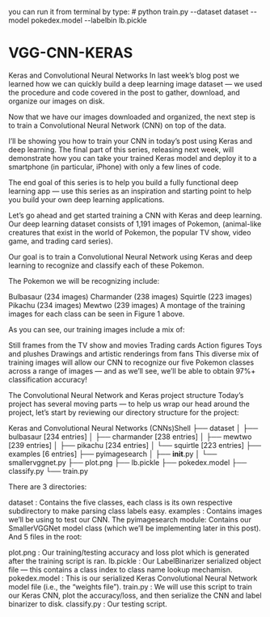 you can run it from terminal by type: # python train.py --dataset dataset --model pokedex.model --labelbin lb.pickle


# VGG-CNN-KERAS
Keras and Convolutional Neural Networks
In last week’s blog post we learned how we can quickly build a deep learning image dataset — we used the procedure and code covered in the post to gather, download, and organize our images on disk.

Now that we have our images downloaded and organized, the next step is to train a Convolutional Neural Network (CNN) on top of the data.

I’ll be showing you how to train your CNN in today’s post using Keras and deep learning. The final part of this series, releasing next week, will demonstrate how you can take your trained Keras model and deploy it to a smartphone (in particular, iPhone) with only a few lines of code.

The end goal of this series is to help you build a fully functional deep learning app — use this series as an inspiration and starting point to help you build your own deep learning applications.

Let’s go ahead and get started training a CNN with Keras and deep learning.
Our deep learning dataset consists of 1,191 images of Pokemon, (animal-like creatures that exist in the world of Pokemon, the popular TV show, video game, and trading card series).

Our goal is to train a Convolutional Neural Network using Keras and deep learning to recognize and classify each of these Pokemon.

The Pokemon we will be recognizing include:

Bulbasaur (234 images)
Charmander (238 images)
Squirtle (223 images)
Pikachu (234 images)
Mewtwo (239 images)
A montage of the training images for each class can be seen in Figure 1 above.

As you can see, our training images include a mix of:

Still frames from the TV show and movies
Trading cards
Action figures
Toys and plushes
Drawings and artistic renderings from fans
This diverse mix of training images will allow our CNN to recognize our five Pokemon classes across a range of images — and as we’ll see, we’ll be able to obtain 97%+ classification accuracy!

The Convolutional Neural Network and Keras project structure
Today’s project has several moving parts — to help us wrap our head around the project, let’s start by reviewing our directory structure for the project:

Keras and Convolutional Neural Networks (CNNs)Shell
├── dataset
│   ├── bulbasaur [234 entries]
│   ├── charmander [238 entries]
│   ├── mewtwo [239 entries]
│   ├── pikachu [234 entries]
│   └── squirtle [223 entries]
├── examples [6 entries]
├── pyimagesearch
│   ├── __init__.py
│   └── smallervggnet.py
├── plot.png
├── lb.pickle
├── pokedex.model
├── classify.py
└── train.py

There are 3 directories:

dataset : Contains the five classes, each class is its own respective subdirectory to make parsing class labels easy.
examples : Contains images we’ll be using to test our CNN.
The pyimagesearch  module: Contains our SmallerVGGNet  model class (which we’ll be implementing later in this post).
And 5 files in the root:

plot.png : Our training/testing accuracy and loss plot which is generated after the training script is ran.
lb.pickle : Our LabelBinarizer  serialized object file — this contains a class index to class name lookup mechamisn.
pokedex.model : This is our serialized Keras Convolutional Neural Network model file (i.e., the “weights file”).
train.py : We will use this script to train our Keras CNN, plot the accuracy/loss, and then serialize the CNN and label binarizer to disk.
classify.py : Our testing script.

